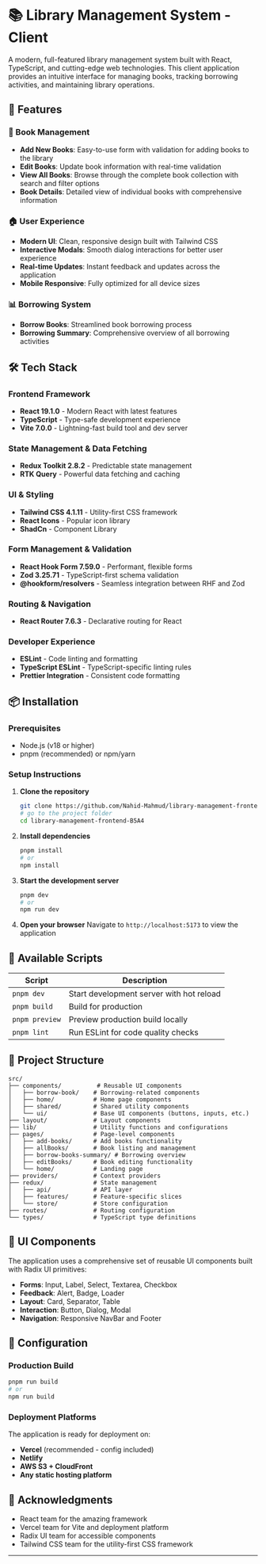 # 📚 Library Management System - Client

A modern, full-featured library management system built with React, TypeScript, and cutting-edge web technologies. This client application provides an intuitive interface for managing books, tracking borrowing activities, and maintaining library operations.

## 🚀 Features

### 📖 Book Management

- **Add New Books**: Easy-to-use form with validation for adding books to the library
- **Edit Books**: Update book information with real-time validation
- **View All Books**: Browse through the complete book collection with search and filter options
- **Book Details**: Detailed view of individual books with comprehensive information

### 🏠 User Experience

- **Modern UI**: Clean, responsive design built with Tailwind CSS
- **Interactive Modals**: Smooth dialog interactions for better user experience
- **Real-time Updates**: Instant feedback and updates across the application
- **Mobile Responsive**: Fully optimized for all device sizes

### 📊 Borrowing System

- **Borrow Books**: Streamlined book borrowing process
- **Borrowing Summary**: Comprehensive overview of all borrowing activities

## 🛠️ Tech Stack

### Frontend Framework

- **React 19.1.0** - Modern React with latest features
- **TypeScript** - Type-safe development experience
- **Vite 7.0.0** - Lightning-fast build tool and dev server

### State Management & Data Fetching

- **Redux Toolkit 2.8.2** - Predictable state management
- **RTK Query** - Powerful data fetching and caching

### UI & Styling

- **Tailwind CSS 4.1.11** - Utility-first CSS framework
- **React Icons** - Popular icon library
- **ShadCn** - Component Library

### Form Management & Validation

- **React Hook Form 7.59.0** - Performant, flexible forms
- **Zod 3.25.71** - TypeScript-first schema validation
- **@hookform/resolvers** - Seamless integration between RHF and Zod

### Routing & Navigation

- **React Router 7.6.3** - Declarative routing for React

### Developer Experience

- **ESLint** - Code linting and formatting
- **TypeScript ESLint** - TypeScript-specific linting rules
- **Prettier Integration** - Consistent code formatting

## 📦 Installation

### Prerequisites

- Node.js (v18 or higher)
- pnpm (recommended) or npm/yarn

### Setup Instructions

1. **Clone the repository**

   ```bash
   git clone https://github.com/Nahid-Mahmud/library-management-frontend-B5A4
   # go to the project folder
   cd library-management-frontend-B5A4
   ```

2. **Install dependencies**

   ```bash
   pnpm install
   # or
   npm install
   ```

3. **Start the development server**

   ```bash
   pnpm dev
   # or
   npm run dev
   ```

4. **Open your browser**
   Navigate to `http://localhost:5173` to view the application

## 🚀 Available Scripts

| Script         | Description                              |
| -------------- | ---------------------------------------- |
| `pnpm dev`     | Start development server with hot reload |
| `pnpm build`   | Build for production                     |
| `pnpm preview` | Preview production build locally         |
| `pnpm lint`    | Run ESLint for code quality checks       |

## 📁 Project Structure

```
src/
├── components/          # Reusable UI components
│   ├── borrow-book/    # Borrowing-related components
│   ├── home/           # Home page components
│   ├── shared/         # Shared utility components
│   └── ui/             # Base UI components (buttons, inputs, etc.)
├── layout/             # Layout components
├── lib/                # Utility functions and configurations
├── pages/              # Page-level components
│   ├── add-books/      # Add books functionality
│   ├── allBooks/       # Book listing and management
│   ├── borrow-books-summary/ # Borrowing overview
│   ├── editBooks/      # Book editing functionality
│   └── home/           # Landing page
├── providers/          # Context providers
├── redux/              # State management
│   ├── api/            # API layer
│   ├── features/       # Feature-specific slices
│   └── store/          # Store configuration
├── routes/             # Routing configuration
└── types/              # TypeScript type definitions
```

## 🎨 UI Components

The application uses a comprehensive set of reusable UI components built with Radix UI primitives:

- **Forms**: Input, Label, Select, Textarea, Checkbox
- **Feedback**: Alert, Badge, Loader
- **Layout**: Card, Separator, Table
- **Interaction**: Button, Dialog, Modal
- **Navigation**: Responsive NavBar and Footer

## 🔧 Configuration

### Production Build

```bash
pnpm run build
# or
npm run build
```

### Deployment Platforms

The application is ready for deployment on:

- **Vercel** (recommended - config included)
- **Netlify**
- **AWS S3 + CloudFront**
- **Any static hosting platform**

## 🙏 Acknowledgments

- React team for the amazing framework
- Vercel team for Vite and deployment platform
- Radix UI team for accessible components
- Tailwind CSS team for the utility-first CSS framework

---